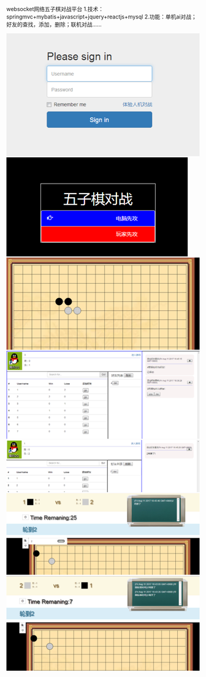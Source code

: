 websocket网络五子棋对战平台
1.技术：springmvc+mybatis+javascript+jquery+reactjs+mysql
2.功能：单机ai对战；好友的查找，添加，删除；联机对战......

![Alt text](https://github.com/vickyhwj/wiziqi1/raw/master/ssmws/1.png)
![Alt text](https://github.com/vickyhwj/wiziqi1/raw/master/ssmws/2.png)
![Alt text](https://github.com/vickyhwj/wiziqi1/raw/master/ssmws/3.png)
![Alt text](https://github.com/vickyhwj/wiziqi1/raw/master/ssmws/4.png)
![Alt text](https://github.com/vickyhwj/wiziqi1/raw/master/ssmws/5.png)
![Alt text](https://github.com/vickyhwj/wiziqi1/raw/master/ssmws/6.png)
![Alt text](https://github.com/vickyhwj/wiziqi1/raw/master/ssmws/7.png)
